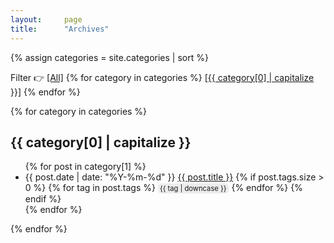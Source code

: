 ```yaml
---
layout:     page
title:      "Archives"
---
```


<style type="text/css">
.tags {
  overflow: hidden;
  white-space: nowrap;
}

.tag-button {
  display: inline-block;
  padding: 0px 2px;
  margin-right: 1px;
  background-color: #ECECEC;
  font-size: 0.8em;
  border: 1px solid transparent;
  border-radius: 5px;
}
</style>

{% assign categories = site.categories | sort %}

<p>
  Filter 👉
  <a href="#" class="category-link" id="show-all">[All]</a>
  {% for category in categories %}
    <a href="#{{ category[0] | slugify }}" class="category-link">[{{ category[0] | capitalize }}]</a>
  {% endfor %}
</p>

<div>
  {% for category in categories %}
    <h2 id="{{ category[0] | slugify }}">{{ category[0] | capitalize }}</h2>
    <ul>
      {% for post in category[1] %}
        <li>
          <span class="date">{{ post.date | date: "%Y-%m-%d" }} </span>
          <span class="title"><a href="{{ post.url }}">{{ post.title }}</a></span>
          {% if post.tags.size > 0 %}
            <span class="tags">
              {% for tag in post.tags %}
                <span class="tag-button">{{ tag | downcase }}</span>
              {% endfor %}
            </span>
          {% endif %}
        </li>
      {% endfor %}
    </ul>
  {% endfor %}
</div>

<script>
document.addEventListener("DOMContentLoaded", function () {
  var categoryLinks = document.querySelectorAll(".category-link");
  var categories = document.querySelectorAll("h2");

  categoryLinks.forEach(function (link) {
    link.addEventListener("click", function (event) {
      event.preventDefault();

      var targetCategory = link.getAttribute("href").substring(1);

      function showCategory(category) {
        category.style.display = "block";
        var targetList = category.nextElementSibling;
        if (targetList && targetList.tagName === "UL") {
          targetList.style.display = "block";
        }
      }

      function hideCategory(category) {
        category.style.display = "none";
        var otherList = category.nextElementSibling;
        if (otherList && otherList.tagName === "UL") {
          otherList.style.display = "none";
        }
      }

      if (targetCategory === "") { // Check if it's the "All" link
        categories.forEach(showCategory);
      } else {
        categories.forEach(function (category) {
          if (category.id === targetCategory) {
            showCategory(category);
          } else {
            hideCategory(category);
          }
        });
      }
    });
  });
});

</script>
